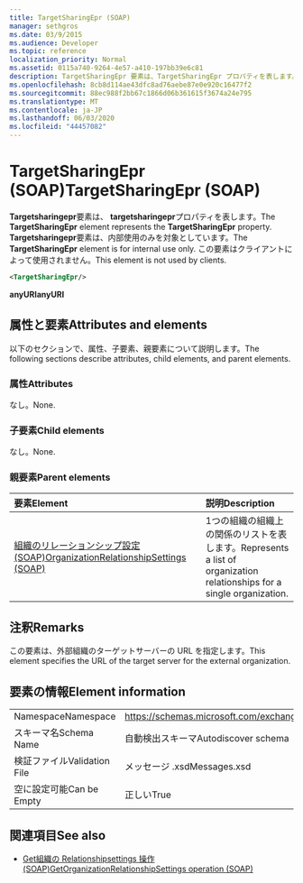 ```yaml
---
title: TargetSharingEpr (SOAP)
manager: sethgros
ms.date: 03/9/2015
ms.audience: Developer
ms.topic: reference
localization_priority: Normal
ms.assetid: 0115a740-9264-4e57-a410-197bb39e6c81
description: TargetSharingEpr 要素は、TargetSharingEpr プロパティを表します。 TargetSharingEpr 要素は、内部使用のみを対象としています。
ms.openlocfilehash: 8cb8d114ae43dfc8ad76aebe87e0e920c16477f2
ms.sourcegitcommit: 88ec988f2bb67c1866d06b361615f3674a24e795
ms.translationtype: MT
ms.contentlocale: ja-JP
ms.lasthandoff: 06/03/2020
ms.locfileid: "44457082"
---
```

# <a name="targetsharingepr-soap"></a><span data-ttu-id="6c29e-104">TargetSharingEpr (SOAP)</span><span class="sxs-lookup"><span data-stu-id="6c29e-104">TargetSharingEpr (SOAP)</span></span>
 
<span data-ttu-id="6c29e-105">**Targetsharingepr**要素は、 **targetsharingepr**プロパティを表します。</span><span class="sxs-lookup"><span data-stu-id="6c29e-105">The **TargetSharingEpr** element represents the **TargetSharingEpr** property.</span></span> <span data-ttu-id="6c29e-106">**Targetsharingepr**要素は、内部使用のみを対象としています。</span><span class="sxs-lookup"><span data-stu-id="6c29e-106">The **TargetSharingEpr** element is for internal use only.</span></span> <span data-ttu-id="6c29e-107">この要素はクライアントによって使用されません。</span><span class="sxs-lookup"><span data-stu-id="6c29e-107">This element is not used by clients.</span></span> 
  
```XML
<TargetSharingEpr/>
```

<span data-ttu-id="6c29e-108">**anyURI**</span><span class="sxs-lookup"><span data-stu-id="6c29e-108">**anyURI**</span></span>

## <a name="attributes-and-elements"></a><span data-ttu-id="6c29e-109">属性と要素</span><span class="sxs-lookup"><span data-stu-id="6c29e-109">Attributes and elements</span></span>

<span data-ttu-id="6c29e-110">以下のセクションで、属性、子要素、親要素について説明します。</span><span class="sxs-lookup"><span data-stu-id="6c29e-110">The following sections describe attributes, child elements, and parent elements.</span></span>
  
### <a name="attributes"></a><span data-ttu-id="6c29e-111">属性</span><span class="sxs-lookup"><span data-stu-id="6c29e-111">Attributes</span></span>

<span data-ttu-id="6c29e-112">なし。</span><span class="sxs-lookup"><span data-stu-id="6c29e-112">None.</span></span>
  
### <a name="child-elements"></a><span data-ttu-id="6c29e-113">子要素</span><span class="sxs-lookup"><span data-stu-id="6c29e-113">Child elements</span></span>

<span data-ttu-id="6c29e-114">なし。</span><span class="sxs-lookup"><span data-stu-id="6c29e-114">None.</span></span>
  
### <a name="parent-elements"></a><span data-ttu-id="6c29e-115">親要素</span><span class="sxs-lookup"><span data-stu-id="6c29e-115">Parent elements</span></span>

|<span data-ttu-id="6c29e-116">**要素**</span><span class="sxs-lookup"><span data-stu-id="6c29e-116">**Element**</span></span>|<span data-ttu-id="6c29e-117">**説明**</span><span class="sxs-lookup"><span data-stu-id="6c29e-117">**Description**</span></span>|
|:-----|:-----|
|[<span data-ttu-id="6c29e-118">組織のリレーションシップ設定 (SOAP)</span><span class="sxs-lookup"><span data-stu-id="6c29e-118">OrganizationRelationshipSettings (SOAP)</span></span>](organizationrelationshipsettings-soap.md) <br/> |<span data-ttu-id="6c29e-119">1つの組織の組織上の関係のリストを表します。</span><span class="sxs-lookup"><span data-stu-id="6c29e-119">Represents a list of organization relationships for a single organization.</span></span>  <br/> |
   
## <a name="remarks"></a><span data-ttu-id="6c29e-120">注釈</span><span class="sxs-lookup"><span data-stu-id="6c29e-120">Remarks</span></span>

<span data-ttu-id="6c29e-121">この要素は、外部組織のターゲットサーバーの URL を指定します。</span><span class="sxs-lookup"><span data-stu-id="6c29e-121">This element specifies the URL of the target server for the external organization.</span></span> 
  
## <a name="element-information"></a><span data-ttu-id="6c29e-122">要素の情報</span><span class="sxs-lookup"><span data-stu-id="6c29e-122">Element information</span></span>

|||
|:-----|:-----|
|<span data-ttu-id="6c29e-123">Namespace</span><span class="sxs-lookup"><span data-stu-id="6c29e-123">Namespace</span></span>  <br/> |https://schemas.microsoft.com/exchange/2010/Autodiscover  <br/> |
|<span data-ttu-id="6c29e-124">スキーマ名</span><span class="sxs-lookup"><span data-stu-id="6c29e-124">Schema Name</span></span>  <br/> |<span data-ttu-id="6c29e-125">自動検出スキーマ</span><span class="sxs-lookup"><span data-stu-id="6c29e-125">Autodiscover schema</span></span>  <br/> |
|<span data-ttu-id="6c29e-126">検証ファイル</span><span class="sxs-lookup"><span data-stu-id="6c29e-126">Validation File</span></span>  <br/> |<span data-ttu-id="6c29e-127">メッセージ .xsd</span><span class="sxs-lookup"><span data-stu-id="6c29e-127">Messages.xsd</span></span>  <br/> |
|<span data-ttu-id="6c29e-128">空に設定可能</span><span class="sxs-lookup"><span data-stu-id="6c29e-128">Can be Empty</span></span>  <br/> |<span data-ttu-id="6c29e-129">正しい</span><span class="sxs-lookup"><span data-stu-id="6c29e-129">True</span></span>  <br/> |
   
## <a name="see-also"></a><span data-ttu-id="6c29e-130">関連項目</span><span class="sxs-lookup"><span data-stu-id="6c29e-130">See also</span></span>

- [<span data-ttu-id="6c29e-131">Get組織の Relationshipsettings 操作 (SOAP)</span><span class="sxs-lookup"><span data-stu-id="6c29e-131">GetOrganizationRelationshipSettings operation (SOAP)</span></span>](getorganizationrelationshipsettings-operation-soap.md)

